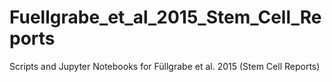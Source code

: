 # Fuellgrabe_et_al_2015_Stem_Cell_Reports
Scripts and Jupyter Notebooks for Füllgrabe et al. 2015 (Stem Cell Reports)
